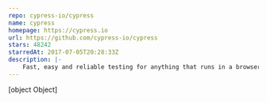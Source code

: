 ```yaml
---
repo: cypress-io/cypress
name: cypress
homepage: https://cypress.io
url: https://github.com/cypress-io/cypress
stars: 48242
starredAt: 2017-07-05T20:28:33Z
description: |-
    Fast, easy and reliable testing for anything that runs in a browser.
---
```


[object Object]
